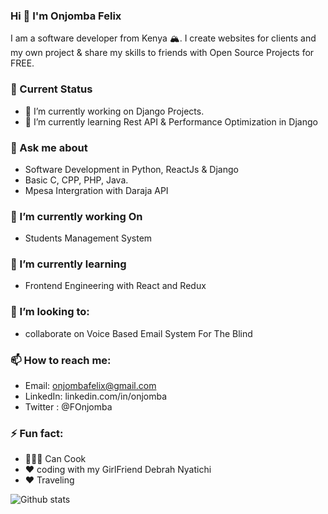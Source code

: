 ### Hi 👋  I'm Onjomba Felix
I am a software developer from Kenya 🏔. I create websites for clients and my own project & share my skills to friends with Open Source Projects for FREE.

### 🤔 Current Status

 - 🔭 I’m currently working on Django Projects.
 - 🌱 I’m currently learning Rest API & Performance Optimization in Django

### 💬 Ask me about
 - Software Development in Python, ReactJs & Django
 - Basic C, CPP, PHP, Java.
 - Mpesa Intergration with Daraja API
 
### 🔭 I’m currently working On
  - Students Management System 

### 🌱 I’m currently learning 
 - Frontend Engineering with React and Redux 
### 👯 I’m looking to: 
 - collaborate on Voice Based Email System For The Blind
###  📫 How to reach me:
 - Email: onjombafelix@gmail.com
 - LinkedIn: linkedin.com/in/onjomba
 - Twitter : @FOnjomba
 
### ⚡ Fun fact:
 - 👨🏼‍🍳 Can Cook
 - ♥️ coding with my GirlFriend Debrah Nyatichi 
 - ♥️ Traveling


![Github stats](https://github-readme-stats.vercel.app/api?username=Developer-felix)
 
